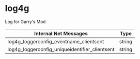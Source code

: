 # log4g
Log for Garry's Mod

| Internal Net Messages      | Type |
| ----------- | ----------- |
| log4g_loggerconfig_eventname_clientsent      | string       |
| log4g_loggerconfig_uniqueidentifier_clientsent   | string        |
